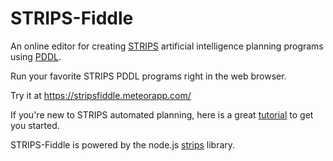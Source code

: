 STRIPS-Fiddle
======

An online editor for creating [STRIPS](https://en.wikipedia.org/wiki/STRIPS) artificial intelligence planning programs using [PDDL](https://en.wikipedia.org/wiki/Planning_Domain_Definition_Language).

Run your favorite STRIPS PDDL programs right in the web browser.

Try it at https://stripsfiddle.meteorapp.com/

If you're new to STRIPS automated planning, here is a great [tutorial](http://www.primaryobjects.com/2015/11/06/artificial-intelligence-planning-with-strips-a-gentle-introduction/) to get you started.

STRIPS-Fiddle is powered by the node.js [strips](https://github.com/primaryobjects/strips) library.
